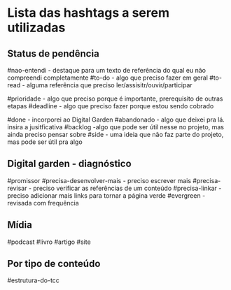 # Lista das hashtags a serem utilizadas

## Status de pendência
#nao-entendi - destaque para um texto de referência do qual eu não compreendi completamente
#to-do - algo que preciso fazer em geral
#to-read - alguma referência que preciso ler/assisitr/ouvir/participar

#prioridade - algo que preciso porque é importante, prerequisito de outras etapas
#deadline - algo que preciso fazer porque estou sendo cobrado

#done - incorporei ao Digital Garden
#abandonado - algo que deixei pra lá. insira a jusitficativa
#backlog -algo que pode ser útil nesse no projeto, mas ainda preciso pensar sobre
#side - uma ideia que não faz parte do projeto, mas pode ser útil pra algo

## Digital garden - diagnóstico
#promissor
#precisa-desenvolver-mais - preciso escrever mais
#precisa-revisar - preciso verificar as referências de um conteúdo
#precisa-linkar - preciso adicionar mais links para tornar a página verde
#evergreen - revisada com frequência

## Mídia
#podcast
#livro
#artigo
#site


## Por tipo de conteúdo
#estrutura-do-tcc 